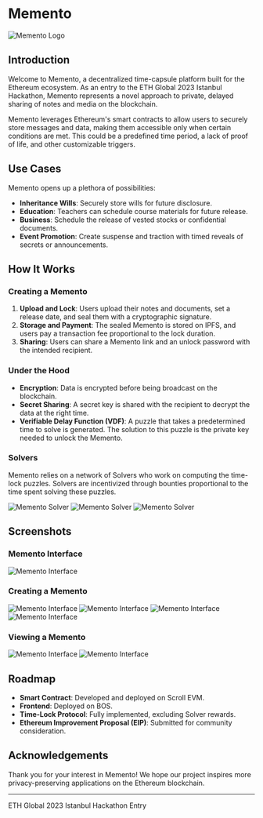 # Memento

![Memento Logo](images/0.png)

## Introduction

Welcome to Memento, a decentralized time-capsule platform built for the Ethereum ecosystem. As an entry to the ETH Global 2023 Istanbul Hackathon, Memento represents a novel approach to private, delayed sharing of notes and media on the blockchain.

Memento leverages Ethereum's smart contracts to allow users to securely store messages and data, making them accessible only when certain conditions are met. This could be a predefined time period, a lack of proof of life, and other customizable triggers.

## Use Cases

Memento opens up a plethora of possibilities:

- **Inheritance Wills**: Securely store wills for future disclosure.
- **Education**: Teachers can schedule course materials for future release.
- **Business**: Schedule the release of vested stocks or confidential documents.
- **Event Promotion**: Create suspense and traction with timed reveals of secrets or announcements.

## How It Works

### Creating a Memento

1. **Upload and Lock**: Users upload their notes and documents, set a release date, and seal them with a cryptographic signature.
2. **Storage and Payment**: The sealed Memento is stored on IPFS, and users pay a transaction fee proportional to the lock duration.
3. **Sharing**: Users can share a Memento link and an unlock password with the intended recipient.

### Under the Hood

- **Encryption**: Data is encrypted before being broadcast on the blockchain.
- **Secret Sharing**: A secret key is shared with the recipient to decrypt the data at the right time.
- **Verifiable Delay Function (VDF)**: A puzzle that takes a predetermined time to solve is generated. The solution to this puzzle is the private key needed to unlock the Memento.

### Solvers

Memento relies on a network of Solvers who work on computing the time-lock puzzles. Solvers are incentivized through bounties proportional to the time spent solving these puzzles.

![Memento Solver](images/10.png)
![Memento Solver](images/11.png)
![Memento Solver](images/12.png)

## Screenshots

### Memento Interface
![Memento Interface](images/1.png)

### Creating a Memento
![Memento Interface](images/2.png)
![Memento Interface](images/6.png)
![Memento Interface](images/3.png)
![Memento Interface](images/5.png)

### Viewing a Memento
![Memento Interface](images/8.png)
![Memento Interface](images/9.png)

## Roadmap

- **Smart Contract**: Developed and deployed on Scroll EVM.
- **Frontend**: Deployed on BOS.
- **Time-Lock Protocol**: Fully implemented, excluding Solver rewards.
- **Ethereum Improvement Proposal (EIP)**: Submitted for community consideration.

## Acknowledgements

Thank you for your interest in Memento! We hope our project inspires more privacy-preserving applications on the Ethereum blockchain.

---

ETH Global 2023 Istanbul Hackathon Entry
